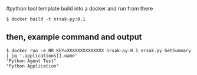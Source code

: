 #python tool template
build into a docker and run from there
```
$ docker build -t nrsak-py:0.1 
```
## then, example command and output
```
$ docker run -e NR_KEY=XXXXXXXXXXXXXX nrsak-py:0.1 nrsak.py GetSummary | jq '.applications[].name'
"Python Agent Test"
"Python Application"
```
